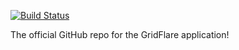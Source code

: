 [![Build Status](https://travis-ci.com/Peiffap/GridFlare.svg?branch=master)](https://travis-ci.com/Peiffap/GridFlare)

The official GitHub repo for the GridFlare application!
